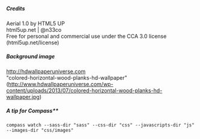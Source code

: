 ##### Credits

Aerial 1.0 by HTML5 UP  
html5up.net | @n33co  
Free for personal and commercial use under the CCA 3.0 license (html5up.net/license)

##### Background image

http://hdwallpaperuniverse.com  
"colored-horizontal-wood-planks-hd-wallpaper"   (http://www.hdwallpaperuniverse.com/wp-content/uploads/2013/07/colored-horizontal-wood-planks-hd-wallpaper.jpg)

##### A tip for Compass**

```
compass watch --sass-dir "sass" --css-dir "css" --javascripts-dir "js" --images-dir "css/images"
```
